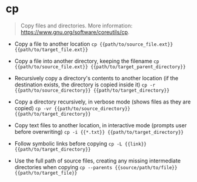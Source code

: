 # cp
> Copy files and directories.
> More information: <https://www.gnu.org/software/coreutils/cp>.

- Copy a file to another location
`cp {{path/to/source_file.ext}} {{path/to/target_file.ext}}`

- Copy a file into another directory, keeping the filename
`cp {{path/to/source_file.ext}} {{path/to/target_parent_directory}}`

- Recursively copy a directory's contents to another location (if the destination exists, the directory is copied inside it)
`cp -r {{path/to/source_directory}} {{path/to/target_directory}}`

- Copy a directory recursively, in verbose mode (shows files as they are copied)
`cp -vr {{path/to/source_directory}} {{path/to/target_directory}}`

- Copy text files to another location, in interactive mode (prompts user before overwriting)
`cp -i {{*.txt}} {{path/to/target_directory}}`

- Follow symbolic links before copying
`cp -L {{link}} {{path/to/target_directory}}`

- Use the full path of source files, creating any missing intermediate directories when copying
`cp --parents {{source/path/to/file}} {{path/to/target_file}}`
